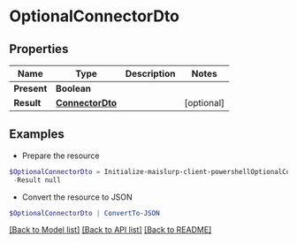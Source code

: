 # OptionalConnectorDto
## Properties

Name | Type | Description | Notes
------------ | ------------- | ------------- | -------------
**Present** | **Boolean** |  | 
**Result** | [**ConnectorDto**](ConnectorDto) |  | [optional] 

## Examples

- Prepare the resource
```powershell
$OptionalConnectorDto = Initialize-maislurp-client-powershellOptionalConnectorDto  -Present null `
 -Result null
```

- Convert the resource to JSON
```powershell
$OptionalConnectorDto | ConvertTo-JSON
```

[[Back to Model list]](../README#documentation-for-models) [[Back to API list]](../README#documentation-for-api-endpoints) [[Back to README]](../README)

